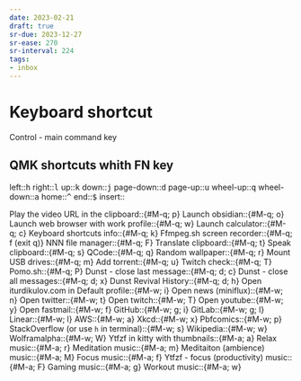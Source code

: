 ```yaml
---
date: 2023-02-21
draft: true
sr-due: 2023-12-27
sr-ease: 270
sr-interval: 224
tags:
- inbox
---
```


# Keyboard shortcut

Control - main command key

## QMK shortcuts whith FN key
left::<kbd>h</kbd>
right::<kbd>l</kbd>
up::<kbd>k</kbd>
down::<kbd>j</kbd>
page-down::<kbd>d</kbd>
page-up::<kbd>u</kbd>
wheel-up::<kbd>q</kbd>
wheel-down::<kbd>a</kbd>
home::<kbd>^</kbd>
end::<kbd>$</kbd>
insert::<!-- TODO: add key -->

Play the video URL in the clipboard::{#M-q; p}
Launch obsidian::{#M-q; o}
Launch web browser with work profile::{#M-q; w}
Launch calculator::{#M-q; c}
Keyboard shortcuts info::{#M-q; k}
Ffmpeg.sh screen recorder::{#M-q; f (exit q)}
NNN file manager::{#M-q; F}
Translate clipboard::{#M-q; t}
Speak clipboard::{#M-q; s}
QCode::{#M-q; q}
Random wallpaper::{#M-q; r}
Mount USB drives::{#M-q; m}
Add torrent::{#M-q; u}
Twitch check::{#M-q; T}
Pomo.sh::{#M-q; P}
Dunst - close last message::{#M-q; d; c}
Dunst - close all messages::{#M-q; d; x}
Dunst Revival History::{#M-q; d; h}
Open iturdikulov.com in Default profile::{#M-w; i}
Open news (miniflux)::{#M-w; n}
Open twitter::{#M-w; t}
Open twitch::{#M-w; T}
Open youtube::{#M-w; y}
Open fastmail::{#M-w; f}
GitHub::{#M-w; g; i}
GitLab::{#M-w; g; l}
Linear::{#M-w; l}
AWS::{#M-w; a}
Xkcd::{#M-w; x}
Pbfcomics::{#M-w; p}
StackOverflow (or use `h` in terminal)::{#M-w; s}
Wikipedia::{#M-w; w}
Wolframalpha::{#M-w; W}
Ytfzf in kitty with thumbnails::{#M-a; a}
Relax music::{#M-a; r}
Meditation music::{#M-a; m}
Meditaiton (ambience) music::{#M-a; M}
Focus music::{#M-a; f}
Ytfzf - focus (productivity) music::{#M-a; F}
Gaming music::{#M-a; g}
Workout music::{#M-a; w}